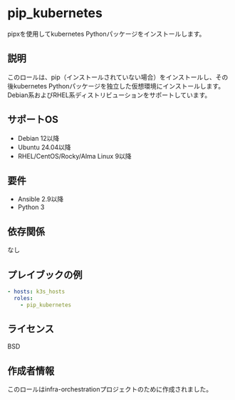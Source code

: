 # pip_kubernetes

pipxを使用してkubernetes Pythonパッケージをインストールします。

## 説明

このロールは、pip（インストールされていない場合）をインストールし、その後kubernetes Pythonパッケージを独立した仮想環境にインストールします。Debian系およびRHEL系ディストリビューションをサポートしています。

## サポートOS

- Debian 12以降
- Ubuntu 24.04以降
- RHEL/CentOS/Rocky/Alma Linux 9以降

## 要件

- Ansible 2.9以降
- Python 3

## 依存関係

なし

## プレイブックの例

```yaml
- hosts: k3s_hosts
  roles:
    - pip_kubernetes
```


## ライセンス

BSD

## 作成者情報

このロールはinfra-orchestrationプロジェクトのために作成されました。
